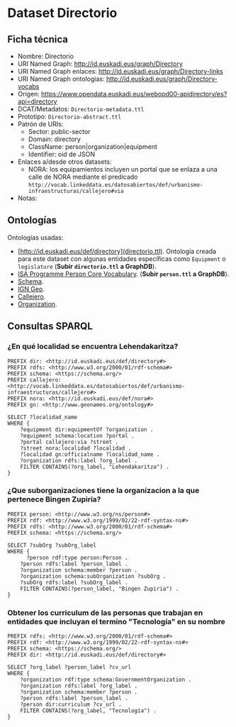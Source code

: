 # Dataset Directorio

## Ficha técnica

* Nombre: Directorio
* URI Named Graph: http://id.euskadi.eus/graph/Directory
* URI Named Graph enlaces: http://id.euskadi.eus/graph/Directory-links
* URI Named Graph ontologias: http://id.euskadi.eus/graph/Directory-vocabs
* Origen: https://www.opendata.euskadi.eus/webopd00-apidirectory/es?api=directory
* DCAT/Metadatos: `Directorio-metadata.ttl`
* Prototipo: `Directorio-abstract.ttl`
* Patrón de URIs:
  * Sector: public-sector
  * Domain: directory
  * ClassName: person|organization|equipment
  * Identifier: oid de JSON
* Enlaces a/desde otros datasets:
  * NORA: los equipamientos incluyen un portal que se enlaza a una calle de NORA mediante el predicado `http://vocab.linkeddata.es/datosabiertos/def/urbanismo-infraestructuras/callejero#via`
* Notas:

## Ontologías

Ontologías usadas:

* [http://id.euskadi.eus/def/directory](directorio.ttl). Ontología creada para este dataset con algunas entidades específicas como `Equipment` o `legislature` (**Subir `directorio.ttl` a GraphDB**).
* [ISA Programme Person Core Vocabulary](http://www.w3.org/ns/person). (**Subir `person.ttl` a GraphDB**).
* [Schema](https://schema.org).
* [IGN Geo](https://datos.ign.es/def/geo_core#).
* [Callejero](http://vocab.linkeddata.es/datosabiertos/def/urbanismo-infraestructuras/callejero).
* [Organization](www.w3.org/ns/org#).

## Consultas SPARQL

### ¿En qué localidad se encuentra Lehendakaritza?

```sparql
PREFIX dir: <http://id.euskadi.eus/def/directory#>
PREFIX rdfs: <http://www.w3.org/2000/01/rdf-schema#>
PREFIX schema: <https://schema.org/>
PREFIX callejero: <http://vocab.linkeddata.es/datosabiertos/def/urbanismo-infraestructuras/callejero#>
PREFIX nora: <http://id.euskadi.eus/def/nora#>
PREFIX gn: <http://www.geonames.org/ontology#>

SELECT ?localidad_name 
WHERE { 
    ?equipment dir:equipmentOf ?organization .
    ?equipment schema:location ?portal .
    ?portal callejero:via ?street .
    ?street nora:localidad ?localidad .
    ?localidad gn:officialname ?localidad_name .
    ?organization rdfs:label ?org_label .
    FILTER CONTAINS(?org_label, "Lehendakaritza") .
}
```

### ¿Que suborganizaciones tiene la organizacion a la que pertenece Bingen Zupiria?

```sparql
PREFIX person: <http://www.w3.org/ns/person#>
PREFIX rdf: <http://www.w3.org/1999/02/22-rdf-syntax-ns#>
PREFIX rdfs: <http://www.w3.org/2000/01/rdf-schema#>
PREFIX schema: <https://schema.org/>

SELECT ?subOrg ?subOrg_label
WHERE { 
	  ?person rdf:type person:Person .
    ?person rdfs:label ?person_label .
    ?organization schema:member ?person .
    ?organization schema:subOrganization ?subOrg .
    ?subOrg rdfs:label ?subOrg_label .
    FILTER CONTAINS(?person_label, "Bingen Zupiria") .
}
```

### Obtener los curriculum de las personas que trabajan en entidades que incluyan el termino "Tecnología" en su nombre 

```sparql
PREFIX rdfs: <http://www.w3.org/2000/01/rdf-schema#>
PREFIX rdf: <http://www.w3.org/1999/02/22-rdf-syntax-ns#>
PREFIX schema: <https://schema.org/>
PREFIX dir: <http://id.euskadi.eus/def/directory#>

SELECT ?org_label ?person_label ?cv_url 
WHERE { 
    ?organization rdf:type schema:GovernmentOrganization .
    ?organization rdfs:label ?org_label .
    ?organization schema:member ?person .
    ?person rdfs:label ?person_label .
    ?person dir:curriculum ?cv_url .
    FILTER CONTAINS(?org_label, "Tecnología") .
} 
```